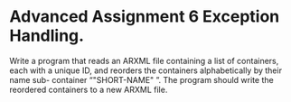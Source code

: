 # Advanced Assignment 6 Exception Handling.
Write a program that reads an ARXML file containing a list of containers, each with a unique ID, and
reorders the containers alphabetically by their name sub- container “"SHORT-NAME"
”. The program should write the reordered containers to a new ARXML file.
